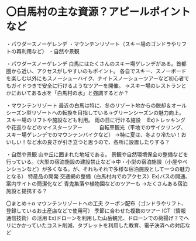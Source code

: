 # 〇白馬村の主な資源？アピールポイントなど

・パウダースノーゲレンデ
・マウンテンリゾート（スキー場のゴンドラやリフトの再利用など）
・自然や景観


・パウダースノーゲレンデ
白馬にはたくさんのスキー場ゲレンデがある。首都圏から近い、アクセスがしやすいのもポイント。
各自でスキー、スノーボードを楽しむ以外にもスノーシューハイク、ナイトスノーシューツアーなど初心者でもガイドつきで安全に行けるようなツアーを開催。
→スキー場のレストランとかにおいてある水を「白馬村の水」と強調するとか？

・マウンテンリゾート
最近の白馬は特に、冬のリゾート地からの脱却＆オールシーズン型リゾートへの転換を目指している→グリーンシーズンの魅力向上。
スキー場のリフトや施設なども利用。
雨の日に行ける施設
　Ex)トレッキングや花巡りなどのマイスターツアー
　　　自転車観光（平地でのサイクリング、スキー場ゲレンデでのマウンテンバイクなど）
→特に夏は、冬より冷たい！おいしい！など水の良さが引き立つと思うので、各所に設置したりする？

・自然や景観
山や丘に囲まれた地域である。
景観や自然環境保全の整備などを行っている。（大型の宿泊施設の建設禁止など→中・小型の宿泊施設（小屋やペンションなど）が多くなる。が、それもそれで多様な宿泊施設として一つの魅力となる）
特産品の開発
交通網の整備（白馬村内でのアクセス）Ex)バスの開通、案内サイトの簡潔化など
青鬼集落や植物園などのツアーも
→たくさんある宿泊施設と提携する？


〇まとめ＋α
マウンテンリゾートへの工夫
クーポン配布（ゴンドラやリフト、登録しているお土産店などで使用可）
季節に合わせた複数のツアー
ICT（情報通信技術）の活用
Ex)ドローンを利用した山岳観光、ドローンでの荷揚げ？でヘリにかかっていたコスト削減、タブレットを利用した教育、電子決済への対応など


